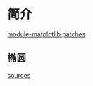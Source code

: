 # 简介
[module-matplotlib.patches](https://matplotlib.org/api/patches_api.html?highlight=patches#module-matplotlib.patches)

## 椭圆
[sources]()